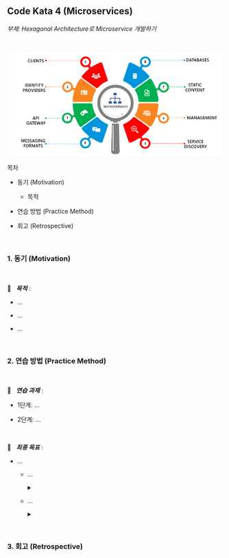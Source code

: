 ## Code Kata 4 (Microservices) &nbsp; 

_부제: Hexagonal Architecture로 Microservice 개발하기_

<br/>

![hex_arch](./microservice.png)

목차 

* 동기 (Motivation)

    * 목적 

* 연습 방법 (Practice Method)

* 회고 (Retrospective)

<br/>

### 1. 동기 (Motivation)

<br/>

🥅 &nbsp; **_목적_** :   

* ...

* ...

* ...

<br/>

### 2. 연습 방법 (Practice Method)

<br/>

🥊 &nbsp; **_연습 과제_** :   

* 1단계: ...

* 2단계: ...


<br/>

🚩 &nbsp; **_최종 목표_** :   

* ...

    * ...

        <details>
        <summary></summary>

        * ...

        * ...

        * ...

        <br/>

        </details>
    

    * ...

        <details>
        <summary></summary>

        * ...

        * ...

        <br/>

        </details>

<br/>

### 3. 회고 (Retrospective)

